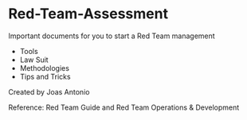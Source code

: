 # Red-Team-Assessment

Important documents for you to start a Red Team management

- Tools
- Law Suit
- Methodologies
- Tips and Tricks

Created by Joas Antonio

Reference: Red Team Guide and Red Team Operations & Development
